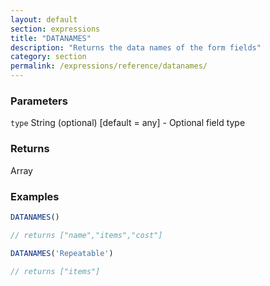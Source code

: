 ```yaml
---
layout: default
section: expressions
title: "DATANAMES"
description: "Returns the data names of the form fields"
category: section
permalink: /expressions/reference/datanames/
---
```


### Parameters

`type` String (optional)  [default = any] - Optional field type

### Returns

Array

### Examples

```js
DATANAMES()

// returns ["name","items","cost"]
```


```js
DATANAMES('Repeatable')

// returns ["items"]
```